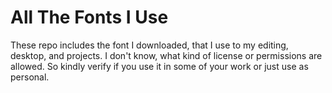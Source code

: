 # All The Fonts I Use

These repo includes the font I downloaded, that I use to my editing, desktop, and projects. I don't know, what kind of license or permissions are allowed. So kindly verify if you use it in some of your work or just use as personal.

